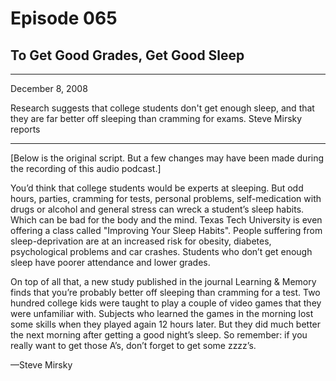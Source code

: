 # Episode 065

## To Get Good Grades, Get Good Sleep

---

December 8, 2008

Research suggests that college students don't get enough sleep, and that they are far better off sleeping than cramming for exams. Steve Mirsky reports

---

[Below is the original script. But a few changes may have been made during the recording of this audio podcast.]

You’d think that college students would be experts at sleeping. But odd hours, parties, cramming for tests, personal problems, self-medication with drugs or alcohol and general stress can wreck a student’s sleep habits. Which can be bad for the body and the mind. Texas Tech University is even offering a class called "Improving Your Sleep Habits". People suffering from sleep-deprivation are at an increased risk for obesity, diabetes, psychological problems and car crashes. Students who don’t get enough sleep have poorer attendance and lower grades.

On top of all that, a new study published in the journal Learning & Memory finds that you’re probably better off sleeping than cramming for a test. Two hundred college kids were taught to play a couple of video games that they were unfamiliar with. Subjects who learned the games in the morning lost some skills when they played again 12 hours later. But they did much better the next morning after getting a good night’s sleep. So remember: if you really want to get those A’s, don’t forget to get some zzzz’s.

—Steve Mirsky

